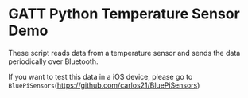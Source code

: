 # GATT Python Temperature Sensor Demo

These script reads data from a temperature sensor and sends the data periodically over Bluetooth.

If you want to test this data  in a iOS device, please go to `BluePiSensors`(https://github.com/carlos21/BluePiSensors)
